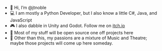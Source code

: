 - 👋 Hi, I’m @jtnoble
- 💻 I am mostly a Python Developer, but I also know a little C#, Java, and JavaScript
- 🎮 I also dabble in Unity and Godot. Follow me on [itch.io](https://jtnoble.itch.io)
- 👦 Most of my stuff will be open source one off projects here
- 🌱 Other than this, my passions are a mixture of Music and Theatre; maybe those projects will come up here someday.

<!---
jtnoble/jtnoble is a ✨ special ✨ repository because its `README.md` (this file) appears on your GitHub profile.
You can click the Preview link to take a look at your changes.
--->
